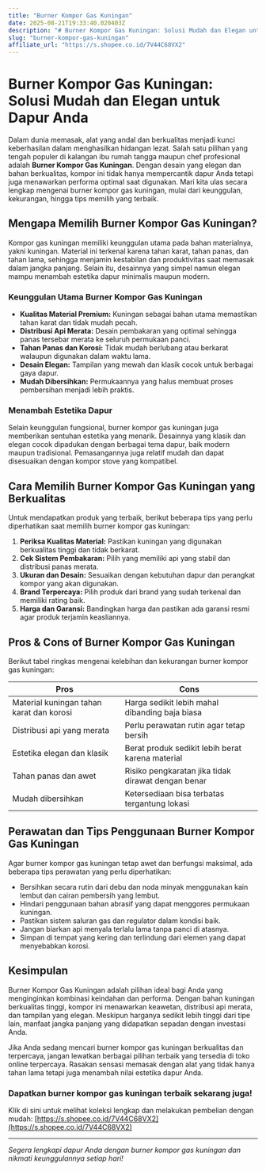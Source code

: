 ```yaml
---
title: "Burner Kompor Gas Kuningan"
date: 2025-08-21T19:33:40.020403Z
description: "# Burner Kompor Gas Kuningan: Solusi Mudah dan Elegan untuk Dapur Anda..."
slug: "burner-kompor-gas-kuningan"
affiliate_url: "https://s.shopee.co.id/7V44C68VX2"
---
```

# Burner Kompor Gas Kuningan: Solusi Mudah dan Elegan untuk Dapur Anda

Dalam dunia memasak, alat yang andal dan berkualitas menjadi kunci keberhasilan dalam menghasilkan hidangan lezat. Salah satu pilihan yang tengah populer di kalangan ibu rumah tangga maupun chef profesional adalah **Burner Kompor Gas Kuningan**. Dengan desain yang elegan dan bahan berkualitas, kompor ini tidak hanya mempercantik dapur Anda tetapi juga menawarkan performa optimal saat digunakan. Mari kita ulas secara lengkap mengenai burner kompor gas kuningan, mulai dari keunggulan, kekurangan, hingga tips memilih yang terbaik.

## Mengapa Memilih Burner Kompor Gas Kuningan?

Kompor gas kuningan memiliki keunggulan utama pada bahan materialnya, yakni kuningan. Material ini terkenal karena tahan karat, tahan panas, dan tahan lama, sehingga menjamin kestabilan dan produktivitas saat memasak dalam jangka panjang. Selain itu, desainnya yang simpel namun elegan mampu menambah estetika dapur minimalis maupun modern.

### Keunggulan Utama Burner Kompor Gas Kuningan

- **Kualitas Material Premium:** Kuningan sebagai bahan utama memastikan tahan karat dan tidak mudah pecah.
- **Distribusi Api Merata:** Desain pembakaran yang optimal sehingga panas tersebar merata ke seluruh permukaan panci.
- **Tahan Panas dan Korosi:** Tidak mudah berlubang atau berkarat walaupun digunakan dalam waktu lama.
- **Desain Elegan:** Tampilan yang mewah dan klasik cocok untuk berbagai gaya dapur.
- **Mudah Dibersihkan:** Permukaannya yang halus membuat proses pembersihan menjadi lebih praktis.

### Menambah Estetika Dapur

Selain keunggulan fungsional, burner kompor gas kuningan juga memberikan sentuhan estetika yang menarik. Desainnya yang klasik dan elegan cocok dipadukan dengan berbagai tema dapur, baik modern maupun tradisional. Pemasangannya juga relatif mudah dan dapat disesuaikan dengan kompor stove yang kompatibel.

## Cara Memilih Burner Kompor Gas Kuningan yang Berkualitas

Untuk mendapatkan produk yang terbaik, berikut beberapa tips yang perlu diperhatikan saat memilih burner kompor gas kuningan:

1. **Periksa Kualitas Material:** Pastikan kuningan yang digunakan berkualitas tinggi dan tidak berkarat.
2. **Cek Sistem Pembakaran:** Pilih yang memiliki api yang stabil dan distribusi panas merata.
3. **Ukuran dan Desain:** Sesuaikan dengan kebutuhan dapur dan perangkat kompor yang akan digunakan.
4. **Brand Terpercaya:** Pilih produk dari brand yang sudah terkenal dan memiliki rating baik.
5. **Harga dan Garansi:** Bandingkan harga dan pastikan ada garansi resmi agar produk terjamin keasliannya.

## Pros & Cons of Burner Kompor Gas Kuningan

Berikut tabel ringkas mengenai kelebihan dan kekurangan burner kompor gas kuningan:

| **Pros**                                   | **Cons**                                    |
|--------------------------------------------|--------------------------------------------|
| Material kuningan tahan karat dan korosi | Harga sedikit lebih mahal dibanding baja biasa |
| Distribusi api yang merata               | Perlu perawatan rutin agar tetap bersih |
| Estetika elegan dan klasik               | Berat produk sedikit lebih berat karena material |
| Tahan panas dan awet                     | Risiko pengkaratan jika tidak dirawat dengan benar |
| Mudah dibersihkan                        | Ketersediaan bisa terbatas tergantung lokasi |

## Perawatan dan Tips Penggunaan Burner Kompor Gas Kuningan

Agar burner kompor gas kuningan tetap awet dan berfungsi maksimal, ada beberapa tips perawatan yang perlu diperhatikan:

- Bersihkan secara rutin dari debu dan noda minyak menggunakan kain lembut dan cairan pembersih yang lembut.
- Hindari penggunaan bahan abrasif yang dapat menggores permukaan kuningan.
- Pastikan sistem saluran gas dan regulator dalam kondisi baik.
- Jangan biarkan api menyala terlalu lama tanpa panci di atasnya.
- Simpan di tempat yang kering dan terlindung dari elemen yang dapat menyebabkan korosi.

## Kesimpulan

Burner Kompor Gas Kuningan adalah pilihan ideal bagi Anda yang menginginkan kombinasi keindahan dan performa. Dengan bahan kuningan berkualitas tinggi, kompor ini menawarkan keawetan, distribusi api merata, dan tampilan yang elegan. Meskipun harganya sedikit lebih tinggi dari tipe lain, manfaat jangka panjang yang didapatkan sepadan dengan investasi Anda.

Jika Anda sedang mencari burner kompor gas kuningan berkualitas dan terpercaya, jangan lewatkan berbagai pilihan terbaik yang tersedia di toko online terpercaya. Rasakan sensasi memasak dengan alat yang tidak hanya tahan lama tetapi juga menambah nilai estetika dapur Anda.

### Dapatkan burner kompor gas kuningan terbaik sekarang juga!

Klik di sini untuk melihat koleksi lengkap dan melakukan pembelian dengan mudah: [https://s.shopee.co.id/7V44C68VX2](https://s.shopee.co.id/7V44C68VX2)

---

*Segera lengkapi dapur Anda dengan burner kompor gas kuningan dan nikmati keunggulannya setiap hari!*